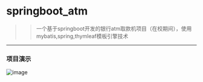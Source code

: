 # springboot_atm
>> 一个基于springboot开发的银行atm取款机项目（在校期间），使用mybatis,spring,thymleaf模板引擎技术
- - -
### 项目演示
![image](https://github.com/liufeng1220/springboot_atm/blob/master/describe_img(%E6%8F%8F%E8%BF%B0%E5%9B%BE%E7%89%87%E5%BF%BD%E7%95%A5)/3.png)
